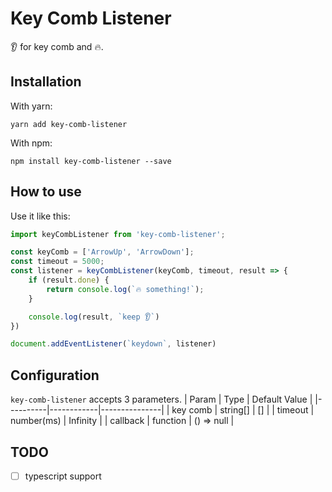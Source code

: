# Key Comb Listener

👂 for key comb and 🔥.

## Installation

With yarn:
```
yarn add key-comb-listener
```

With npm:
```
npm install key-comb-listener --save
```

## How to use

Use it like this:

```javascript
import keyCombListener from 'key-comb-listener';

const keyComb = ['ArrowUp', 'ArrowDown'];
const timeout = 5000;
const listener = keyCombListener(keyComb, timeout, result => {
    if (result.done) {
        return console.log(`🔥 something!`);
    }

    console.log(result, `keep 👂`)
})

document.addEventListener(`keydown`, listener)
```

## Configuration

`key-comb-listener` accepts 3 parameters.
| Param    | Type       | Default Value |
|----------|------------|---------------|
| key comb | string[]   | []            |
| timeout  | number(ms) | Infinity      |
| callback | function   | () => null    |

## TODO
- [ ] typescript support